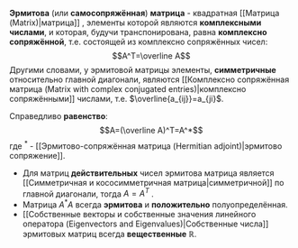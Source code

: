 **Эрмитова** (или **самосопряжённая**) **матрица** - квадратная [[Матрица (Matrix)|матрица]] , элементы которой являются **комплексными числами**, и которая, будучи транспонирована, равна **комплексно сопряжённой**, т.е. состоящей из комплексно сопряжённых чисел: $$A^T=\overline A$$Другими словами, у эрмитовой матрицы элементы, **симметричные** относительно главной диагонали, являются [[Комплексно сопряжённая матрица (Matrix with complex conjugated entries)|комплексно сопряжёнными]] числами, т.е. $\overline{a_{ij}}=a_{ji}$.

Справедливо **равенство**:$$A=(\overline A)^T=A^*$$где $^*$ - [[Эрмитово-сопряжённая матрица (Hermitian adjoint)|эрмитово сопряжение]].

- Для матриц **действительных** чисел эрмитова матрица является [[Симметричная и кососимметричная матрица|симметричной]] по главной диагонали, тогда $A=A^T$ .
- Матрица $A^*A$ всегда **эрмитова** и **положительно** полуопределённая.
- [[Собственные векторы и собственные значения линейного оператора (Eigenvectors and Eigenvalues)|Собственные числа]] эрмитовых матриц всегда **вещественные** $\mathbb{R}$.